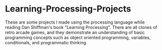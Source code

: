 # Learning-Processing-Projects


These are some projects I made using the processing language while reading Dan Shiffman's book "Learning Processing". There are all clones of retro arcade games, and they demonstrate an understanding of basic programming concepts such as object oriented programming, variables, conditionals, and programmatic thinking.
